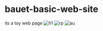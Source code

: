 # bauet-basic-web-site
its a toy web page
![h1](https://user-images.githubusercontent.com/82870495/181175895-b2dd5848-3449-49be-89a6-1cdb62c8c5e0.JPG)
![rp](https://user-images.githubusercontent.com/82870495/181175908-4b73efef-7c07-4b31-a140-0b3a1e011a7d.JPG)
![au](https://user-images.githubusercontent.com/82870495/181175916-458577ff-4be7-4b31-bc54-1c5f245a0ff8.JPG)
